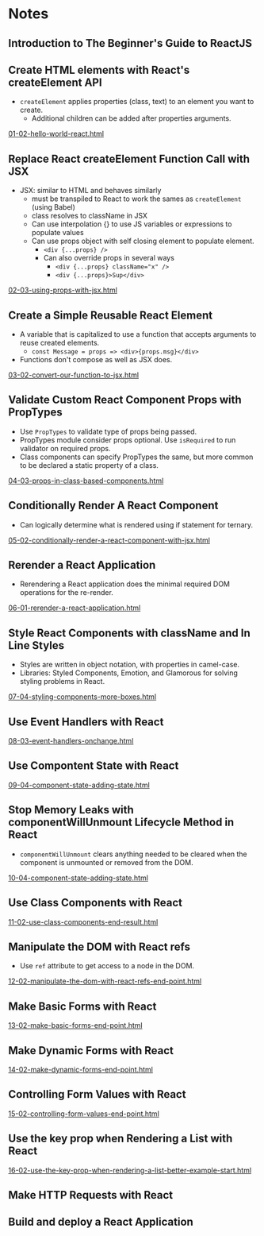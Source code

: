 # Notes
## Introduction to The Beginner's Guide to ReactJS
## Create HTML elements with React's createElement API
- `createElement` applies properties (class, text) to an element you want to create.
  - Additional children can be added after properties arguments.  
  
[01-02-hello-world-react.html](https://github.com/caofontaine/TheBeginnersGuideToReact/blob/master/01-02-hello-world-react.html)
## Replace React createElement Function Call with JSX
- JSX: similar to HTML and behaves similarly
  - must be transpiled to React to work the sames as `createElement` (using Babel)
  - class resolves to className in JSX
  - Can use interpolation {} to use JS variables or expressions to populate values
  - Can use props object with self closing element to populate element.
    - `<div {...props} />`
	- Can also override props in several ways
	  - `<div {...props} className="x" />`
	  - `<div {...props}>Sup</div>`  
  
[02-03-using-props-with-jsx.html](https://github.com/caofontaine/TheBeginnersGuideToReact/blob/master/02-03-using-props-with-jsx.html)
## Create a Simple Reusable React Element
- A variable that is capitalized to use a function that accepts arguments to reuse created elements.
  - `const Message = props => <div>{props.msg}</div>`
- Functions don't compose as well as JSX does.  
  
[03-02-convert-our-function-to-jsx.html](https://github.com/caofontaine/TheBeginnersGuideToReact/blob/master/03-02-convert-our-function-to-jsx.html)
## Validate Custom React Component Props with PropTypes
- Use `PropTypes` to validate type of props being passed.
- PropTypes module consider props optional. Use `isRequired` to run validator on required props.
- Class components can specify PropTypes the same, but more common to be declared a static property of a class.  
  
[04-03-props-in-class-based-components.html](https://github.com/caofontaine/TheBeginnersGuideToReact/blob/master/04-03-props-in-class-based-components.html)
## Conditionally Render A React Component
- Can logically determine what is rendered using if statement for ternary.  
  
[05-02-conditionally-render-a-react-component-with-jsx.html](https://github.com/caofontaine/TheBeginnersGuideToReact/blob/master/05-02-conditionally-render-a-react-component-with-jsx.html)
## Rerender a React Application
- Rerendering a React application does the minimal required DOM operations for the re-render.

[06-01-rerender-a-react-application.html](https://github.com/caofontaine/TheBeginnersGuideToReact/blob/master/06-01-rerender-a-react-application.html)
## Style React Components with className and In Line Styles
- Styles are written in object notation, with properties in camel-case.
- Libraries: Styled Components, Emotion, and Glamorous for solving styling problems in React.

[07-04-styling-components-more-boxes.html](https://github.com/caofontaine/TheBeginnersGuideToReact/blob/master/07-04-styling-components-more-boxes.html)
## Use Event Handlers with React

[08-03-event-handlers-onchange.html](https://github.com/caofontaine/TheBeginnersGuideToReact/blob/master/08-03-event-handlers-onchange.html)
## Use Compontent State with React

[09-04-component-state-adding-state.html](https://github.com/caofontaine/TheBeginnersGuideToReact/blob/master/09-04-component-state-adding-state.html)
## Stop Memory Leaks with componentWillUnmount Lifecycle Method in React
- `componentWillUnmount` clears anything needed to be cleared when the component is unmounted or removed from the DOM.

[10-04-component-state-adding-state.html](https://github.com/caofontaine/TheBeginnersGuideToReact/blob/master/10-04-component-state-adding-state.html)
## Use Class Components with React

[11-02-use-class-components-end-result.html](https://github.com/caofontaine/TheBeginnersGuideToReact/blob/master/11-02-use-class-components-end-result.html)
## Manipulate the DOM with React refs
- Use `ref` attribute to get access to a node in the DOM.

[12-02-manipulate-the-dom-with-react-refs-end-point.html](https://github.com/caofontaine/TheBeginnersGuideToReact/blob/master/12-02-manipulate-the-dom-with-react-refs-end-point.html)
## Make Basic Forms with React

[13-02-make-basic-forms-end-point.html](https://github.com/caofontaine/TheBeginnersGuideToReact/blob/master/13-02-make-basic-forms-end-point.html)
## Make Dynamic Forms with React

[14-02-make-dynamic-forms-end-point.html](https://github.com/caofontaine/TheBeginnersGuideToReact/blob/master/14-02-make-dynamic-forms-end-point.html)
## Controlling Form Values with React

[15-02-controlling-form-values-end-point.html](https://github.com/caofontaine/TheBeginnersGuideToReact/blob/master/15-02-controlling-form-values-end-point.html)
## Use the key prop when Rendering a List with React
[16-02-use-the-key-prop-when-rendering-a-list-better-example-start.html](https://github.com/caofontaine/TheBeginnersGuideToReact/blob/master/16-02-use-the-key-prop-when-rendering-a-list-better-example-start.html)

## Make HTTP Requests with React

## Build and deploy a React Application